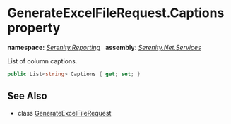 # GenerateExcelFileRequest.Captions property
**namespace:** *[Serenity.Reporting](../../README.md#serenity.reporting-namespace)*   **assembly**: *[Serenity.Net.Services](../../README.md)*

List of column captions.

```csharp
public List<string> Captions { get; set; }
```

## See Also

* class [GenerateExcelFileRequest](../GenerateExcelFileRequest.md)